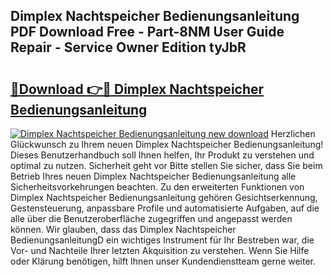 ## Dimplex Nachtspeicher Bedienungsanleitung PDF Download Free - Part-8NM User Guide Repair - Service Owner Edition tyJbR

# <h2><a href="http://df64ly.blite.top/?on=Dimplex+Nachtspeicher+Bedienungsanleitung">🔗Download 👉🔴 Dimplex Nachtspeicher Bedienungsanleitung</a></h2>

[![Dimplex Nachtspeicher Bedienungsanleitung new download](https://i.imgur.com/lujVjoI.png)](http://df64ly.blite.top/?on=Dimplex+Nachtspeicher+Bedienungsanleitung)
Herzlichen Glückwunsch zu Ihrem neuen Dimplex Nachtspeicher Bedienungsanleitung! Dieses Benutzerhandbuch soll Ihnen helfen, Ihr Produkt zu verstehen und optimal zu nutzen. Sicherheit geht vor Bitte stellen Sie sicher, dass Sie beim Betrieb Ihres neuen Dimplex Nachtspeicher Bedienungsanleitung alle Sicherheitsvorkehrungen beachten. Zu den erweiterten Funktionen von Dimplex Nachtspeicher Bedienungsanleitung gehören Gesichtserkennung, Gestensteuerung, anpassbare Profile und automatisierte Aufgaben, auf die alle über die Benutzeroberfläche zugegriffen und angepasst werden können. Wir glauben, dass das Dimplex Nachtspeicher BedienungsanleitungD ein wichtiges Instrument für Ihr Bestreben war, die Vor- und Nachteile Ihrer letzten Akquisition zu verstehen. Wenn Sie Hilfe oder Klärung benötigen, hilft Ihnen unser Kundendienstteam gerne weiter.
